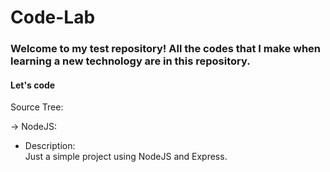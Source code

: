 # Code-Lab

### Welcome to my test repository! All the codes that I make when learning a new technology are in this repository.

#### Let's code

Source Tree:

&#8594; NodeJS:
    
* Description:    
    Just a simple project using NodeJS and Express.